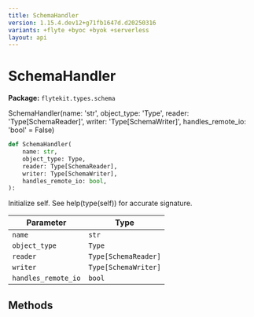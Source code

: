 ```yaml
---
title: SchemaHandler
version: 1.15.4.dev12+g71fb1647d.d20250316
variants: +flyte +byoc +byok +serverless
layout: api
---
```


# SchemaHandler

**Package:** `flytekit.types.schema`

SchemaHandler(name: 'str', object_type: 'Type', reader: 'Type[SchemaReader]', writer: 'Type[SchemaWriter]', handles_remote_io: 'bool' = False)


```python
def SchemaHandler(
    name: str,
    object_type: Type,
    reader: Type[SchemaReader],
    writer: Type[SchemaWriter],
    handles_remote_io: bool,
):
```
Initialize self.  See help(type(self)) for accurate signature.


| Parameter | Type |
|-|-|
| `name` | `str` |
| `object_type` | `Type` |
| `reader` | `Type[SchemaReader]` |
| `writer` | `Type[SchemaWriter]` |
| `handles_remote_io` | `bool` |
## Methods

